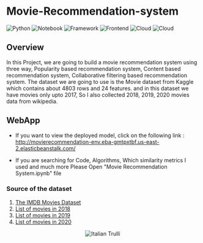 # Movie-Recommendation-system

![Python](https://img.shields.io/badge/Python-3.7-blue)
![Notebook](https://img.shields.io/badge/Notebook-Jupyter-orange)
![Framework](https://img.shields.io/badge/Framework-Flask-red)
![Frontend](https://img.shields.io/badge/Frontend-HTML/CSS/JS-green)
![Cloud](https://img.shields.io/badge/Cloud-AWS-orange)
![Cloud](https://img.shields.io/badge/API-TMDB-yellow)

## Overview
In this Project, we are going to build a movie recommendation system using three way, Popularity based recommendation system, Content based recommendation system, Collaborative filtering based recommendation system.
The dataset we are going to use is the Movie dataset from Kaggle which contains about 4803 rows and 24 features. and in this dataset we have movies only upto 2017, So I also collected 2018, 2019, 2020 movies data from wikipedia.

## WebApp
* If you want to view the deployed model, click on the following link : http://movierecommendation-env.eba-gmtpxtbf.us-east-2.elasticbeanstalk.com/

* If you are searching for Code, Algorithms, Which similarity metrics I used and much more Please Open "Movie Recommendation System.ipynb" file

### Source of the dataset
1. [The IMDB Movies Dataset](https://www.kaggle.com/carolzhangdc/imdb-5000-movie-dataset)
3. [List of movies in 2018](https://en.wikipedia.org/wiki/List_of_American_films_of_2018)
4. [List of movies in 2019](https://en.wikipedia.org/wiki/List_of_American_films_of_2019)
5. [List of movies in 2020](https://en.wikipedia.org/wiki/List_of_American_films_of_2020)


<p align="center">
  <img src="http://movierecommendation-env.eba-gmtpxtbf.us-east-2.elasticbeanstalk.com/static/home.gif" alt="Italian Trulli">
</p>

